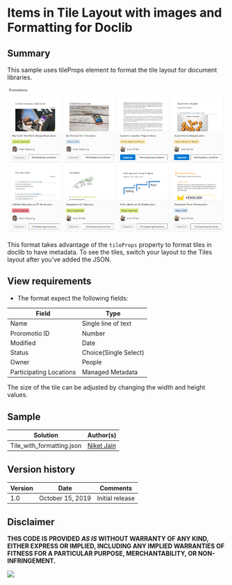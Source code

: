 # Items in Tile Layout with images and Formatting for Doclib

## Summary
This sample uses tileProps element to format the tile layout  for document libraries.

![Color status field](./assets/Tile-with-formatting.png)

This format takes advantage of the `tileProps` property to format tiles in doclib to have metadata. To see the tiles, switch your layout to the Tiles layout after you've added the JSON.

## View requirements
- The format expect the following fields:

Field |Type
--------|---------
Name | Single line of text 
Proromotio ID | Number
Modified | Date
Status | Choice(Single Select)
Owner | People
Participating Locations | Managed Metadata 

The size of the tile can be adjusted by changing the width and height values.

## Sample

Solution|Author(s)
--------|---------
Tile_with_formatting.json | [Niket Jain](https://twitter.com/niketjain2002 )
## Version history

Version|Date|Comments
-------|----|--------
1.0|October 15, 2019|Initial release

## Disclaimer
**THIS CODE IS PROVIDED *AS IS* WITHOUT WARRANTY OF ANY KIND, EITHER EXPRESS OR IMPLIED, INCLUDING ANY IMPLIED WARRANTIES OF FITNESS FOR A PARTICULAR PURPOSE, MERCHANTABILITY, OR NON-INFRINGEMENT.**

<img src="https://telemetry.sharepointpnp.com/sp-dev-list-formatting/view-samples/generic-tile-format" />
